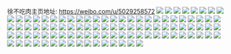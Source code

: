 徐不吃肉主页地址: https://weibo.com/u/5029258572 
![](https://wx4.sinaimg.cn/mw2000/005umfTKly1h9iihtu93aj32802yo4qs.jpg) 
![](https://wx4.sinaimg.cn/mw2000/005umfTKly1h9iihphnwrj32yo280hdw.jpg) 
![](https://wx4.sinaimg.cn/mw2000/005umfTKly1h9iihma3jmj32802yob2c.jpg) 
![](https://wx4.sinaimg.cn/mw2000/005umfTKly1h51ou5ti91j317c0u07dx.jpg) 
![](https://wx4.sinaimg.cn/mw2000/005umfTKly1h51ou6lruej31400u0n86.jpg) 
![](https://wx4.sinaimg.cn/mw2000/005umfTKly1h51ou8zc8cj30u014048k.jpg) 
![](https://wx4.sinaimg.cn/mw2000/005umfTKly1h51ou9pjnpj30u00wtgu0.jpg) 
![](https://wx4.sinaimg.cn/mw2000/005umfTKly1h51ouap5nij31400u07dr.jpg) 
![](https://wx4.sinaimg.cn/mw2000/005umfTKly1h51oucbunyj31400u0wn1.jpg) 
![](https://wx4.sinaimg.cn/mw2000/005umfTKly1h51oucv5tcj30u0140wpq.jpg) 
![](https://wx4.sinaimg.cn/mw2000/005umfTKly1h51oudssqwj31400u0jzy.jpg) 
![](https://wx4.sinaimg.cn/mw2000/005umfTKly1h51oueg3ksj30u0140n7o.jpg) 
![](https://wx4.sinaimg.cn/mw2000/005umfTKly1h51ouf0z35j30u0140tgo.jpg) 
![](https://wx4.sinaimg.cn/mw2000/005umfTKly1h51oufn9loj30u0140als.jpg) 
![](https://wx4.sinaimg.cn/mw2000/005umfTKly1h51ougo8ryj31520qdn8c.jpg) 
![](https://wx4.sinaimg.cn/mw2000/005umfTKly1h4eks02uvtj31400u047j.jpg) 
![](https://wx4.sinaimg.cn/mw2000/005umfTKly1h4eks1mafqj31400u0do6.jpg) 
![](https://wx4.sinaimg.cn/mw2000/005umfTKly1h4eks21r8lj31400u0jza.jpg) 
![](https://wx4.sinaimg.cn/mw2000/005umfTKly1h4eks2jmg9j30u01407a7.jpg) 
![](https://wx4.sinaimg.cn/mw2000/005umfTKly1h4ekrzbsduj30u0140qbj.jpg) 
![](https://wx4.sinaimg.cn/mw2000/005umfTKly1h4eks33046j30u0140wlq.jpg) 
![](https://wx4.sinaimg.cn/mw2000/005umfTKly1h4eksd3wckj30u0140af0.jpg) 
![](https://wx4.sinaimg.cn/mw2000/005umfTKly1h14ldy2q04j31n818g1kx.jpg) 
![](https://wx4.sinaimg.cn/mw2000/005umfTKly1h14ldwnrf1j31n818g7wh.jpg) 
![](https://wx4.sinaimg.cn/mw2000/005umfTKly1gz5tok6ljyj312f0u0tlz.jpg) 
![](https://wx4.sinaimg.cn/mw2000/005umfTKly1gz5tokw1odj30u0140ahv.jpg) 
![](https://wx4.sinaimg.cn/mw2000/005umfTKly1gz5tohfvujj30u0140ahw.jpg) 
![](https://wx4.sinaimg.cn/mw2000/005umfTKly1gz5toly037j30u014045x.jpg) 
![](https://wx4.sinaimg.cn/mw2000/005umfTKly1gz5tomepgsj30u0140n4n.jpg) 
![](https://wx4.sinaimg.cn/mw2000/005umfTKly1gypnbe0hckj32c03401l2.jpg) 
![](https://wx4.sinaimg.cn/mw2000/005umfTKly1gypnbl26i3j32c03407wk.jpg) 
![](https://wx4.sinaimg.cn/mw2000/005umfTKly1gypnc38wi5j33402c0npg.jpg) 
![](https://wx4.sinaimg.cn/mw2000/005umfTKly1gwzbhbgprpj31o0280b2a.jpg) 
![](https://wx4.sinaimg.cn/mw2000/005umfTKly1gwzbgxbvozj32c0340b2b.jpg) 
![](https://wx4.sinaimg.cn/mw2000/005umfTKly1gwelqdt1moj33402c0b2d.jpg) 
![](https://wx4.sinaimg.cn/mw2000/005umfTKly1gwelqw6bx8j32c0340b2b.jpg) 
![](https://wx4.sinaimg.cn/mw2000/005umfTKly1gwelr9njecj32c02c0b2a.jpg) 
![](https://wx4.sinaimg.cn/mw2000/005umfTKly1gwelrq46kwj32c03404qr.jpg) 
![](https://wx4.sinaimg.cn/mw2000/005umfTKly1gwelsdbhlyj33402c04qs.jpg) 
![](https://wx4.sinaimg.cn/mw2000/005umfTKly1gwelsyllixj33402c07wl.jpg) 
![](https://wx4.sinaimg.cn/mw2000/005umfTKly1gwelthdoxjj32c03407wj.jpg) 
![](https://wx4.sinaimg.cn/mw2000/005umfTKly1gweltvrudej32c0340npe.jpg) 
![](https://wx4.sinaimg.cn/mw2000/005umfTKly1gwelueswhfj31w02iob2b.jpg) 
![](https://wx4.sinaimg.cn/mw2000/005umfTKly1gvyw8e0ldgj32c0340u0y.jpg) 
![](https://wx4.sinaimg.cn/mw2000/005umfTKly1gvyw8orotuj31wy2jxe83.jpg) 
![](https://wx4.sinaimg.cn/mw2000/005umfTKly1gvyw85c6twj33402c0b2b.jpg) 
![](https://wx4.sinaimg.cn/mw2000/005umfTKly1gvyw8ybmdzj32c03404qr.jpg) 
![](https://wx4.sinaimg.cn/mw2000/005umfTKly1gvyw9li8ncj31w02ioe82.jpg) 
![](https://wx4.sinaimg.cn/mw2000/005umfTKly1gvyw9db3zcj32c0340kjo.jpg) 
![](https://wx4.sinaimg.cn/mw2000/005umfTKly1gvuuhdvtocj33402c01l1.jpg) 
![](https://wx4.sinaimg.cn/mw2000/005umfTKly1gvuui47cgmj32c0340b2a.jpg) 
![](https://wx4.sinaimg.cn/mw2000/005umfTKly1gvuuiah7gpj33402c0u0x.jpg) 
![](https://wx4.sinaimg.cn/mw2000/005umfTKly1gvuuidbz69j30u01hc15x.jpg) 
![](https://wx4.sinaimg.cn/mw2000/005umfTKly1gvuuinov82j33402c0e82.jpg) 
![](https://wx4.sinaimg.cn/mw2000/005umfTKly1gvuujnfihfj32c03404qs.jpg) 
![](https://wx4.sinaimg.cn/mw2000/005umfTKly1gvuuk62gorj33402c01kz.jpg) 
![](https://wx4.sinaimg.cn/mw2000/005umfTKly1gvuukpvx3wj32c0340b2b.jpg) 
![](https://wx4.sinaimg.cn/mw2000/005umfTKly1gul4vp24z9j62c02c01ky02.jpg) 
![](https://wx4.sinaimg.cn/mw2000/005umfTKly1gul4wjirxfj62801o0b2a02.jpg) 
![](https://wx4.sinaimg.cn/mw2000/005umfTKly1gul4vt07zhj62c0340x6s02.jpg) 
![](https://wx4.sinaimg.cn/mw2000/005umfTKly1gul4vnieuxj60u00xe4bn02.jpg) 
![](https://wx4.sinaimg.cn/mw2000/005umfTKly1gul4vwhtzvj62c03404qr02.jpg) 
![](https://wx4.sinaimg.cn/mw2000/005umfTKly1gul4w8qviqj62c02c0kjn02.jpg) 
![](https://wx4.sinaimg.cn/mw2000/005umfTKly1gul4w248hjj634033ykjq02.jpg) 
![](https://wx4.sinaimg.cn/mw2000/005umfTKly1gul4w5e8dcj62801o01kz02.jpg) 
![](https://wx4.sinaimg.cn/mw2000/005umfTKly1gul4wad3t7j32c02c0x6p.jpg) 
![](https://wx4.sinaimg.cn/mw2000/005umfTKly1grzjgnbq8sj30u0140thn.jpg) 
![](https://wx4.sinaimg.cn/mw2000/005umfTKly1grzjgm9bk2j30u01a8wji.jpg) 
![](https://wx4.sinaimg.cn/mw2000/005umfTKly1grzjgnrjh0j31400u0q9i.jpg) 
![](https://wx4.sinaimg.cn/mw2000/005umfTKly1grr0ectt6jj33402c01kx.jpg) 
![](https://wx4.sinaimg.cn/mw2000/005umfTKly1grr0ehkpqpj32c0340e83.jpg) 
![](https://wx4.sinaimg.cn/mw2000/005umfTKly1grr0etujfoj33402c0b2b.jpg) 
![](https://wx4.sinaimg.cn/mw2000/005umfTKly1grr0eyiznbj328e340npe.jpg) 
![](https://wx4.sinaimg.cn/mw2000/005umfTKly1gql62lc34aj30a72ipau3.jpg) 
![](https://wx4.sinaimg.cn/mw2000/005umfTKly1gql62nq3ldj30v9340u0x.jpg) 
![](https://wx4.sinaimg.cn/mw2000/005umfTKly1gql62qqbrij31400u0e81.jpg) 
![](https://wx4.sinaimg.cn/mw2000/005umfTKly1gql62y3r03j30u0140tne.jpg) 
![](https://wx4.sinaimg.cn/mw2000/005umfTKly1gql62pr47tj30u0144e81.jpg) 
![](https://wx4.sinaimg.cn/mw2000/005umfTKly1gql62or03rj30u0168e81.jpg) 
![](https://wx4.sinaimg.cn/mw2000/005umfTKly1gql62t5lmrj30rs3cee82.jpg) 
![](https://wx4.sinaimg.cn/mw2000/005umfTKly1gql62wsquoj30rs7wue85.jpg) 
![](https://wx4.sinaimg.cn/mw2000/005umfTKly1gql62rmdxwj31400u0hdt.jpg) 
![](https://wx4.sinaimg.cn/mw2000/005umfTKly1gqerx7k5f9j30rs15b18z.jpg) 
![](https://wx4.sinaimg.cn/mw2000/005umfTKly1gqerxc5z7nj32ip1w1kjo.jpg) 
![](https://wx4.sinaimg.cn/mw2000/005umfTKly1gqerxggz48j31w12ip4qs.jpg) 
![](https://wx4.sinaimg.cn/mw2000/005umfTKly1gqerxmjkslj320h1w1kjp.jpg) 
![](https://wx4.sinaimg.cn/mw2000/005umfTKly1gqerxpidj4j32io1nib2a.jpg) 
![](https://wx4.sinaimg.cn/mw2000/005umfTKly1gqerxquxa0j31400u0aww.jpg) 
![](https://wx4.sinaimg.cn/mw2000/005umfTKly1gqerxv9jrkj32ip1w1x6r.jpg) 
![](https://wx4.sinaimg.cn/mw2000/005umfTKly1glvqznfte9j30tw156gsx.jpg) 
![](https://wx4.sinaimg.cn/mw2000/005umfTKgy1gjz5cd4b40j30qo0zk48b.jpg) 
![](https://wx4.sinaimg.cn/mw2000/005umfTKgy1gjz5cehs4yj31400u07ez.jpg) 
![](https://wx4.sinaimg.cn/mw2000/005umfTKgy1gjz5cfg0wpj30qo0zkn4a.jpg) 
![](https://wx4.sinaimg.cn/mw2000/005umfTKgy1gjz5cg83cjj30u00u0dii.jpg) 
![](https://wx4.sinaimg.cn/mw2000/005umfTKgy1gjjg027jb2j30u0140430.jpg) 
![](https://wx4.sinaimg.cn/mw2000/005umfTKgy1gjjg04ja1sj31400u0421.jpg) 
![](https://wx4.sinaimg.cn/mw2000/005umfTKgy1gjjg03bbijj30u0140wj4.jpg) 
![](https://wx4.sinaimg.cn/mw2000/005umfTKly1gge1m6fr0xj30u0140428.jpg) 
![](https://wx4.sinaimg.cn/mw2000/005umfTKly1gge1m6sqdgj30u0140ws7.jpg) 
